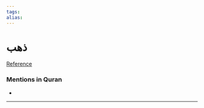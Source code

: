 ```yaml
---
tags: 
alias: 
---
```


# ذهب

[Reference](https://corpus.quran.com/concept.jsp?id=gold)

### Mentions in Quran
- 

---


